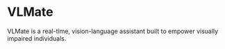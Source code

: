 # VLMate
VLMate is a real-time, vision-language assistant built to empower visually impaired individuals.

